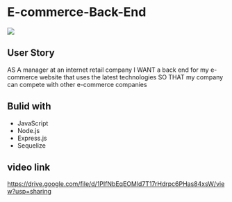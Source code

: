 # E-commerce-Back-End

[<img src="https://img.shields.io/github/languages/top/abjj1999/E-commerce-Back-End?style=flat&logo=appveyor">](<LINK>)

## User Story
AS A manager at an internet retail company
I WANT a back end for my e-commerce website that uses the latest technologies
SO THAT my company can compete with other e-commerce companies

## Bulid with
<ul>
<li>JavaScript</li>
<li>Node.js</li>
<li>Express.js</li>
<li>Sequelize</li>
</ul>


## video link
https://drive.google.com/file/d/1PIfNbEqEOMld7T17rHdrpc6PHas84xsW/view?usp=sharing